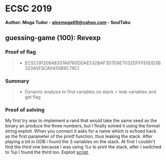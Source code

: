 
# ECSC 2019
**Author: Moga Tudor - alexmoga69@yahoo.com - SoulTaku**

## guessing-game (100): Revexp

### Proof of flag
>* ECSC{9120848337A9760DDAE532BAF3D7D8E7032DFFFE6DD3B323A5F5CA0455B9C79C}

### Summary
>* Dynamic analysis to find variables on stack > leak variables and get flag

### Proof of solving

My first try was to implement a rand that would take the same seed as the binary an produce the three numbers, but I finally solved it using the format string exploit. When you connect it asks for a name which is echoed back as the first parameter of the printf function, thus leaking the stack. After playing a bit in GDB i found the 3 variables on the stack. At first I couldn't find the third one because I was using %x to print the stack, after I switched to %p I found the third too. Exploit [script](https://github.com/SoulTaku/write-ups/blob/master/ECSC2019/Pwn/a.py).
